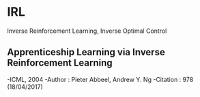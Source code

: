 # IRL
Inverse Reinforcement Learning, Inverse Optimal Control

## Apprenticeship Learning via Inverse Reinforcement Learning
-ICML, 2004
-Author : Pieter Abbeel, Andrew Y. Ng
-Citation : 978 (18/04/2017)
